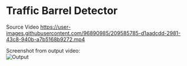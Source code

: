 # Traffic Barrel Detector

Source Video
https://user-images.githubusercontent.com/96890985/209585785-d1aadcdd-2981-43c8-940b-a7b5168b9272.mp4


Screenshot from output video:  
![Output](https://user-images.githubusercontent.com/96890985/209585450-99a24645-aefc-4f19-a07e-f1e3f676284d.PNG)
